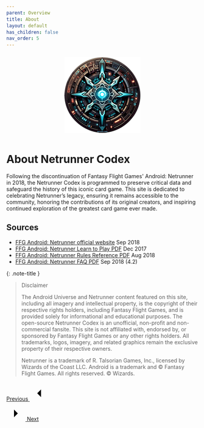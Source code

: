 ```yaml
---
parent: Overview
title: About
layout: default
has_children: false
nav_order: 5
---
```

<div style="text-align: center; margin-top: 0; padding-top: 0;">
    <img src="/assets/images/netrunner-codex200.png" alt="Image" style="margin: 10px;" />
</div>

# About Netrunner Codex

Following the discontinuation of Fantasy Flight Games' Android: Netrunner in 2018, the Netrunner Codex is programmed to preserve critical data and safeguard the history of this iconic card game. This site is dedicated to celebrating Netrunner’s legacy, ensuring it remains accessible to the community, honoring the contributions of its original creators, and inspiring continued exploration of the greatest card game ever made.

## Sources
- <a href="https://www.fantasyflightgames.com/en/products/android-netrunner-the-card-game" target="_blank">FFG Android: Netrunner official website</a> Sep 2018
- <a href="https://www.fantasyflightgames.com/en/products/android-netrunner-the-card-game/#support-section" target="_blank">FFG Android: Netrunner Learn to Play PDF</a> Dec 2017
- <a href="https://www.fantasyflightgames.com/en/products/android-netrunner-the-card-game/#support-section" target="_blank">FFG Android: Netrunner Rules Reference PDF</a> Aug 2018
- <a href="https://www.fantasyflightgames.com/en/products/android-netrunner-the-card-game/#support-section" target="_blank">FFG Android: Netrunner FAQ PDF</a> Sep 2018 (4.2)

{: .note-title }
> Disclaimer
>
>The Android Universe and Netrunner content featured on this site, including all imagery and intellectual property, is the copyright of their respective rights holders, including Fantasy Flight Games, and is provided solely for informational and educational purposes. The open-source Netrunner Codex is an unofficial, non-profit and non-commercial fansite. This site is not affiliated with, endorsed by, or sponsored by Fantasy Flight Games or any other rights holders. All trademarks, logos, imagery, and related graphics remain the exclusive property of their respective owners.
>
> Netrunner is a trademark of R. Talsorian Games, Inc., licensed by Wizards of the Coast LLC. Android is a trademark and © Fantasy Flight Games. All rights reserved. © Wizards. 

<div class="nav-buttons">
  <!-- Previous Button -->
  <a href="/previous-page-url" class="nav-button" aria-label="Previous page">
    <div class="nav-item">
      <span class="nav-text">Previous</span>
      <svg xmlns="http://www.w3.org/2000/svg" width="50" height="50" viewBox="0 0 50 50">
        <path d="M30 20L20 30L30 40" />
      </svg>
    </div>
  </a>

  <!-- Next Button -->
  <a href="/next-page-url" class="nav-button" aria-label="Next page">
    <div class="nav-item">
      <svg xmlns="http://www.w3.org/2000/svg" width="50" height="50" viewBox="0 0 50 50">
        <path d="M20 20L30 30L20 40" />
      </svg>
      <span class="nav-text">Next</span>
    </div>
  </a>
</div>
